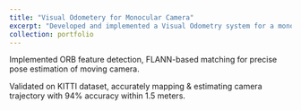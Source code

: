 ```yaml
---
title: "Visual Odometery for Monocular Camera"
excerpt: "Developed and implemented a Visual Odometry system for a monocular camera using Python and OpenCV, achieving precise pose estimation and trajectory mapping in real-time, thereby enhancing the understanding of camera motion within 2D and 3D environments.<br/>"
collection: portfolio
---
```


Implemented ORB feature detection, FLANN-based matching for precise pose estimation of moving camera.

Validated on KITTI dataset, accurately mapping & estimating camera trajectory with 94% accuracy within 1.5 meters.


